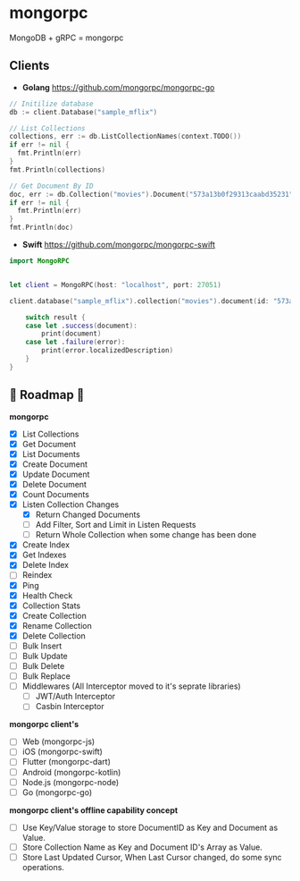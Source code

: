 # mongorpc

MongoDB + gRPC = mongorpc




Clients
------

- **Golang** https://github.com/mongorpc/mongorpc-go
```go
// Initilize database
db := client.Database("sample_mflix")

// List Collections
collections, err := db.ListCollectionNames(context.TODO())
if err != nil {
  fmt.Println(err)
}
fmt.Println(collections)

// Get Document By ID
doc, err := db.Collection("movies").Document("573a13b0f29313caabd35231").Get(context.TODO())
if err != nil {
  fmt.Println(err)
}
fmt.Println(doc)

```


- **Swift** https://github.com/mongorpc/mongorpc-swift

```swift
import MongoRPC


let client = MongoRPC(host: "localhost", port: 27051)

client.database("sample_mflix").collection("movies").document(id: "573a13b0f29313caabd35231").get { result in

    switch result {
    case let .success(document):
        print(document)
    case let .failure(error):
        print(error.localizedDescription)
    }
}

```



## 🚧 **Roadmap** 🚧


**mongorpc**

- [x] List Collections
- [x] Get Document
- [x] List Documents
- [x] Create Document
- [x] Update Document
- [x] Delete Document
- [x] Count Documents
- [x] Listen Collection Changes
    - [x] Return Changed Documents
    - [ ] Add Filter, Sort and Limit in Listen Requests
    - [ ] Return Whole Collection when some change has been done
- [x] Create Index
- [x] Get Indexes
- [x] Delete Index
- [ ] Reindex
- [x] Ping
- [x] Health Check
- [x] Collection Stats
- [x] Create Collection
- [x] Rename Collection
- [x] Delete Collection
- [ ] Bulk Insert
- [ ] Bulk Update
- [ ] Bulk Delete
- [ ] Bulk Replace
- [ ] Middlewares (All Interceptor moved to it's seprate libraries)
    - [ ] JWT/Auth Interceptor
    - [ ] Casbin Interceptor
    
**mongorpc client's**

- [ ] Web (mongorpc-js)
- [ ] iOS (mongorpc-swift)
- [ ] Flutter (mongorpc-dart)
- [ ] Android (mongorpc-kotlin)
- [ ] Node.js (mongorpc-node)
- [ ] Go (mongorpc-go)

**mongorpc client's offline capability concept**
- [ ] Use Key/Value storage to store DocumentID as Key and Document as Value.
- [ ] Store Collection Name as Key and Document ID's Array as Value.
- [ ] Store Last Updated Cursor, When Last Cursor changed, do some sync operations.
